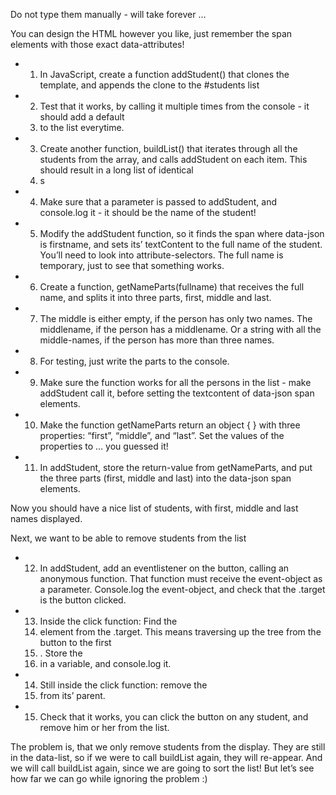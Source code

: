 Do not type them manually - will take forever …

<!-- Create a HTML document with a <ul id=”students”> somewhere in it.
Also create a <template id=”studentinfo”> somewhere - it should contain something like:
<li>Student:
<span data-json=”firstname”>FIRSTNAME</span>
<span data-json=”middlename”>MIDDLENAME</span>
<span data-json=”lastname”>LASTNAME</span>
<button class=”delete”>Remove</span>
</li> -->


You can design the HTML however you like, just remember the span elements with those exact data-attributes!
* 1. In JavaScript, create a function addStudent()  that clones the template, and appends the clone to the #students list
* 2. Test that it works, by calling it multiple times from the console - it should add a default <li> to the list everytime.
* 3. Create another function, buildList() that iterates through all the students from the array, and calls addStudent on each item.
This should result in a long list of identical <li>s
* 4. Make sure that a parameter is passed to addStudent, and console.log it - it should be the name of the student!
* 5. Modify the addStudent function, so it finds the span where data-json is firstname, and sets its’ textContent to the full name of the student. 
 You’ll need to look into attribute-selectors.
The full name is temporary, just to see that something works.
* 6. Create a function, getNameParts(fullname) that receives the full name, and splits it into three parts, first, middle and last.
* 7. The middle is either empty, if the person has only two names. The middlename, if the person has a middlename. Or a string with all the middle-names, if the person has more than three names.
* 8. For testing, just write the parts to the console.
* 9. Make sure the function works for all the persons in the list - make addStudent call it, before setting the textcontent of data-json span elements.
* 10. Make the function getNameParts return an object { } with three properties: “first”, “middle”, and “last”. Set the values of the properties to … you guessed it!
* 11. In addStudent, store the return-value from getNameParts, and put the three parts (first, middle and last) into the data-json span elements.

Now you should have a nice list of students, with first, middle and last names displayed.

Next, we want to be able to remove students from the list

* 12. In addStudent, add an eventlistener on the button, calling an anonymous function. That function must receive the event-object as a parameter. Console.log the event-object, and check that the .target is the button clicked.
* 13. Inside the click function: Find the <li> element from the .target. This means traversing up the tree from the button to the first <li>. Store the <li> in a variable, and console.log it.
* 14. Still inside the click function: remove the <li> from its’ parent.
* 15. Check that it works, you can click the button on any student, and remove him or her from the list.

The problem is, that we only remove students from the display. They are still in the data-list, so if we were to call buildList again, they will re-appear. And we will call buildList again, since we are going to sort the list! But let’s see how far we can go while ignoring the problem :)
